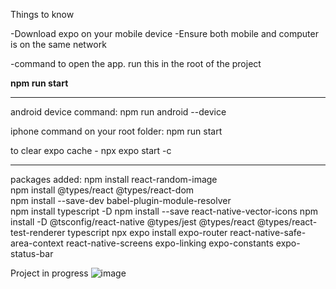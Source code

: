 Things to know

-Download expo on your mobile device
-Ensure both mobile and computer is on the same network

-command to open the app. run this in the root of the project

**npm run start**

------------------------------------------------------------------------------------------------
android device command: npm run android --device  

iphone command on your root folder: npm run start

to clear expo cache -  npx expo start -c   



--------------------------------------------------------------------------------------------------
packages added:
npm install react-random-image   
npm install @types/react @types/react-dom   
npm install --save-dev babel-plugin-module-resolver  
npm install typescript -D 
npm install --save react-native-vector-icons
npm install -D @tsconfig/react-native @types/jest @types/react @types/react-test-renderer typescript
npx expo install expo-router react-native-safe-area-context react-native-screens expo-linking expo-constants expo-status-bar


Project in progress
![image](https://github.com/ndorvillearnold/react_native_mobile_app/assets/43937188/b524f6e7-1b49-4de8-828c-8aaf8e24936b)
